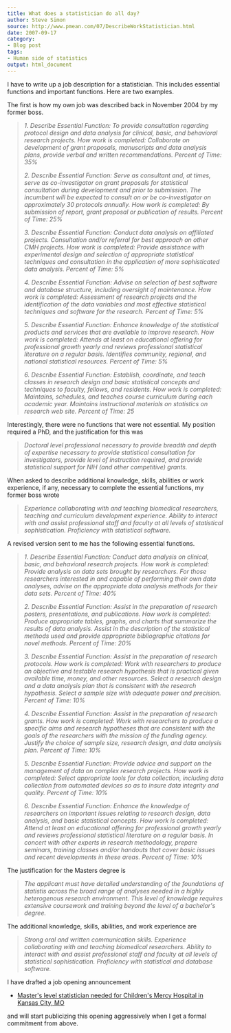 ```yaml
---
title: What does a statistician do all day?
author: Steve Simon
source: http://www.pmean.com/07/DescribeWorkStatistician.html
date: 2007-09-17
category:
- Blog post
tags:
- Human side of statistics
output: html_document
---
```

I have to write up a job description for a statistician. This includes
essential functions and important functions. Here are two examples.

The first is how my own job was described back in November 2004 by my
former boss.

> *1. Describe Essential Function: To provide consultation regarding
> protocol design and data analysis for clinical, basic, and behavioral
> research projects. How work is completed: Collaborate on development
> of grant proposals, manuscripts and data analysis plans, provide
> verbal and written recommendations. Percent of Time: 35%*
>
> *2. Describe Essential Function: Serve as consultant and, at times,
> serve as co-investigator on grant proposals for statistical
> consultation during development and prior to submission. The incumbent
> will be expected to consult on or be co-investigator on approximately
> 30 protocols annually. How work is completed: By submission of report,
> grant proposal or publication of results. Percent of Time: 25%*
>
> *3. Describe Essential Function: Conduct data analysis on affiliated
> projects. Consultation and/or referral for best approach on other CMH
> projects. How work is completed: Provide assistance with experimental
> design and selection of appropriate statistical techniques and
> consultation in the application of more sophisticated data analysis.
> Percent of Time: 5%*
>
> *4. Describe Essential Function: Advise on selection of best software
> and database structure, including oversight of maintenance. How work
> is completed: Assessment of research projects and the identification
> of the data variables and most effective statistical techniques and
> software for the research. Percent of Time: 5%*
>
> *5. Describe Essential Function: Enhance knowledge of the statistical
> products and services that are available to improve research. How work
> is completed: Attends at least on educational offering for
> professional growth yearly and reviews professional statistical
> literature on a regular basis. Identifies community, regional, and
> national statistical resources. Percent of Time: 5%*
>
> *6. Describe Essential Function: Establish, coordinate, and teach
> classes in research design and basic statistical concepts and
> techniques to faculty, fellows, and residents. How work is completed:
> Maintains, schedules, and teaches course curriculum during each
> academic year. Maintains instructional materials on statistics on
> research web site. Percent of Time: 25*

Interestingly, there were no functions that were not essential. My
position required a PhD, and the justification for this was

> *Doctoral level professional necessary to provide breadth and depth of
> expertise necessary to provide statistical consultation for
> investigators, provide level of instruction required, and provide
> statistical support for NIH (and other competitive) grants.*

When asked to describe additional knowledge, skills, abilities or work
experience, if any, necessary to complete the essential functions, my
former boss wrote

> *Experience collaborating with and teaching biomedical researchers,
> teaching and curriculum development experience. Ability to interact
> with and assist professional staff and faculty at all levels of
> statistical sophistication. Proficiency with statistical software.*

A revised version sent to me has the following essential functions.

> *1. Describe Essential Function: Conduct data analysis on clinical,
> basic, and behavioral research projects. How work is completed:
> Provide analysis on data sets brought by researchers. For those
> researchers interested in and capable of performing their own data
> analyses, advise on the appropriate data analysis methods for their
> data sets. Percent of Time: 40%*
>
> *2. Describe Essential Function: Assist in the preparation of research
> posters, presentations, and publications. How work is completed:
> Produce appropriate tables, graphs, and charts that summarize the
> results of data analysis. Assist in the description of the statistical
> methods used and provide appropriate bibliographic citations for novel
> methods. Percent of Time: 20%*
>
> *3. Describe Essential Function: Assist in the preparation of research
> protocols. How work is completed: Work with researchers to produce an
> objective and testable research hypothesis that is practical given
> available time, money, and other resources. Select a research design
> and a data analysis plan that is consistent with the research
> hypothesis. Select a sample size with adequate power and precision.
> Percent of Time: 10%*
>
> *4. Describe Essential Function: Assist in the preparation of research
> grants. How work is completed: Work with researchers to produce a
> specific aims and research hypotheses that are consistent with the
> goals of the researchers with the mission of the funding agency.
> Justify the choice of sample size, research design, and data analysis
> plan. Percent of Time: 10%*
>
> *5. Describe Essential Function: Provide advice and support on the
> management of data on complex research projects. How work is
> completed: Select appropriate tools for data collection, including
> data collection from automated devices so as to insure data integrity
> and quality. Percent of Time: 10%*
>
> *6. Describe Essential Function: Enhance the knowledge of researchers
> on important issues relating to research design, data analysis, and
> basic statistical concepts. How work is completed: Attend at least on
> educational offering for professional growth yearly and reviews
> professional statistical literature on a regular basis. In concert
> with other experts in research methodology, prepare seminars, training
> classes and/or handouts that cover basic issues and recent
> developments in these areas. Percent of Time: 10%*

The justification for the Masters degree is

> *The applicant must have detailed understanding of the foundations of
> statistis across the broad range of analyses needed in a highly
> heterogenous research environment. This level of knowledge requires
> extensive coursework and training beyond the level of a bachelor\'s
> degree.*

The additional knowledge, skills, abilities, and work experience are

> *Strong oral and written communication skills. Experience
> collaborating with and teaching biomedical researchers. Ability to
> interact with and assist professional staff and faculty at all levels
> of statistical sophistication. Proficiency with statistical and
> database software.*

I have drafted a job opening announcement

-   [Master\'s level statistician needed for Children\'s Mercy Hospital
    in Kansas City, MO](../JobOpening.asp)

and will start publicizing this opening aggressively when I get a formal
commitment from above.
